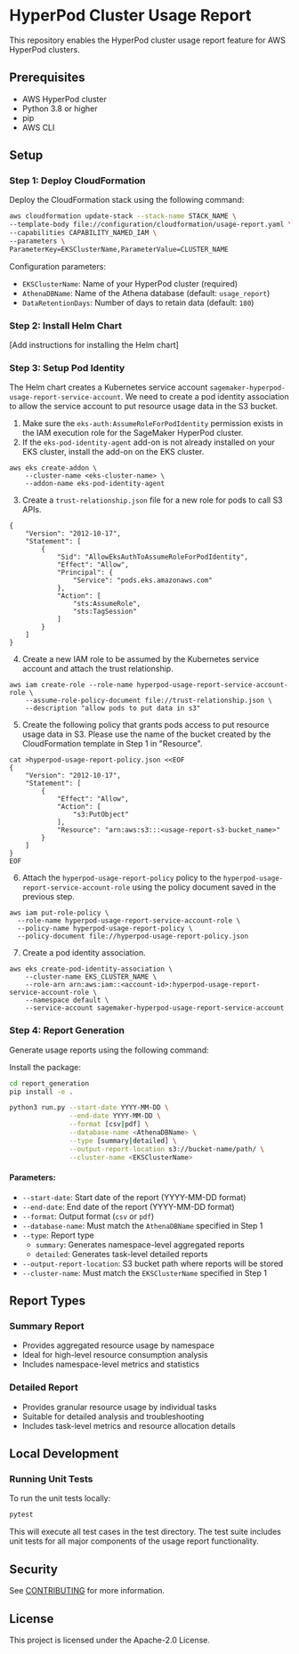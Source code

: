 # HyperPod Cluster Usage Report

This repository enables the HyperPod cluster usage report feature for AWS HyperPod clusters.

## Prerequisites

- AWS HyperPod cluster
- Python 3.8 or higher
- pip
- AWS CLI

## Setup

### Step 1: Deploy CloudFormation

Deploy the CloudFormation stack using the following command:

```bash
aws cloudformation update-stack --stack-name STACK_NAME \
--template-body file://configuration/cloudformation/usage-report.yaml \
--capabilities CAPABILITY_NAMED_IAM \
--parameters \
ParameterKey=EKSClusterName,ParameterValue=CLUSTER_NAME
```
Configuration parameters:

- `EKSClusterName`: Name of your HyperPod cluster (required)
- `AthenaDBName`: Name of the Athena database (default: `usage_report`)
- `DataRetentionDays`: Number of days to retain data (default: `180`)

### Step 2: Install Helm Chart
[Add instructions for installing the Helm chart]

### Step 3: Setup Pod Identity
The Helm chart creates a Kubernetes service account `sagemaker-hyperpod-usage-report-service-account`. 
We need to create a pod identity association to allow the service account to put resource usage data in the S3 bucket.


1. Make sure the `eks-auth:AssumeRoleForPodIdentity` permission exists in the IAM execution role for the SageMaker HyperPod cluster.
2. If the `eks-pod-identity-agent` add-on is not already installed on your EKS cluster, install the add-on on the EKS cluster.
```
aws eks create-addon \
    --cluster-name <eks-cluster-name> \
    --addon-name eks-pod-identity-agent
```
3. Create a `trust-relationship.json` file for a new role for pods to call S3 APIs.
```
{
    "Version": "2012-10-17",
    "Statement": [
        {
            "Sid": "AllowEksAuthToAssumeRoleForPodIdentity",
            "Effect": "Allow",
            "Principal": {
                "Service": "pods.eks.amazonaws.com"
            },
            "Action": [
                "sts:AssumeRole",
                "sts:TagSession"
            ]
        }
    ]
}
```
4. Create a new IAM role to be assumed by the Kubernetes service account and attach the trust relationship.
```
aws iam create-role --role-name hyperpod-usage-report-service-account-role \
    --assume-role-policy-document file://trust-relationship.json \
    --description "allow pods to put data in s3"
```
5. Create the following policy that grants pods access to put resource usage data in S3.
   Please use the name of the bucket created by the CloudFormation template in Step 1 in "Resource".
```
cat >hyperpod-usage-report-policy.json <<EOF
{
    "Version": "2012-10-17",
    "Statement": [
        {
            "Effect": "Allow",
            "Action": [
                "s3:PutObject"
            ],
            "Resource": "arn:aws:s3:::<usage-report-s3-bucket_name>"
        }
    ]
}
EOF
```
6. Attach the `hyperpod-usage-report-policy` policy to the `hyperpod-usage-report-service-account-role` using the policy document saved in the previous step.
```
aws iam put-role-policy \
  --role-name hyperpod-usage-report-service-account-role \
  --policy-name hyperpod-usage-report-policy \
  --policy-document file://hyperpod-usage-report-policy.json
```
7. Create a pod identity association.
```
aws eks create-pod-identity-association \
    --cluster-name EKS_CLUSTER_NAME \
    --role-arn arn:aws:iam::<account-id>:hyperpod-usage-report-service-account-role \
    --namespace default \
    --service-account sagemaker-hyperpod-usage-report-service-account
```

### Step 4: Report Generation
Generate usage reports using the following command:

Install the package:

```bash
cd report_generation
pip install -e .
```

```bash
python3 run.py --start-date YYYY-MM-DD \
               --end-date YYYY-MM-DD \
               --format [csv|pdf] \
               --database-name <AthenaDBName> \
               --type [summary|detailed] \
               --output-report-location s3://bucket-name/path/ \
               --cluster-name <EKSClusterName>
```
#### Parameters:
- `--start-date`: Start date of the report (YYYY-MM-DD format)
- `--end-date`: End date of the report (YYYY-MM-DD format)
- `--format`: Output format (`csv` or `pdf`)
- `--database-name`: Must match the `AthenaDBName` specified in Step 1
- `--type`: Report type
  - `summary`: Generates namespace-level aggregated reports
  - `detailed`: Generates task-level detailed reports
- `--output-report-location`: S3 bucket path where reports will be stored
- `--cluster-name`: Must match the `EKSClusterName` specified in Step 1

## Report Types

### Summary Report
- Provides aggregated resource usage by namespace
- Ideal for high-level resource consumption analysis
- Includes namespace-level metrics and statistics

### Detailed Report
- Provides granular resource usage by individual tasks
- Suitable for detailed analysis and troubleshooting
- Includes task-level metrics and resource allocation details

## Local Development

### Running Unit Tests

To run the unit tests locally:
```bash
pytest
```
This will execute all test cases in the test directory. The test suite includes unit tests for all major components of the usage report functionality.

## Security

See [CONTRIBUTING](CONTRIBUTING.md#security-issue-notifications) for more information.

## License

This project is licensed under the Apache-2.0 License.

